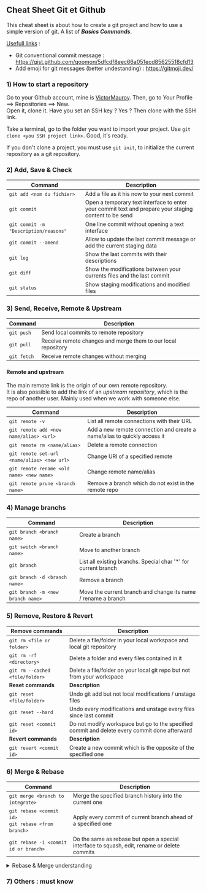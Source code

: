 ## Cheat Sheet Git et Github

This cheat sheet is about how to create a git project and how to use a simple version of git.
A list of ***Basics Commands***.

<u>Usefull links</u> :
- Git conventional commit message : https://gist.github.com/qoomon/5dfcdf8eec66a051ecd85625518cfd13
- Add emoji for git messages (better undestanding) : https://gitmoji.dev/


### 1) **How to start a repository**

Go to your Github account, mine is [VictorMauroy](https://github.com/VictorMauroy).
Then, go to Your Profile ==> Repositories ==> New.</br>
Open it, clone it. Have you set an SSH key ? Yes ? Then clone with the SSH link.

Take a terminal, go to the folder you want to import your project.
Use `git clone <you SSH project link>`.
Good, it's ready.

If you don't clone a project, you must use `git init`, to initialize the current repository as a git repository.

### 2) **Add, Save & Check**

| Command | Description |
| --- | --- |
| `git add <nom du fichier>` | Add a file as it his now to your next commit |
|`git commit`| Open a temporary text interface to enter your commit text and prepare your staging content to be send |
|`git commit -m "Description/reasons"`| One line commit without opening a text interface|
|`git commit --amend`|Allow to update the last commit message or add the current staging data|
|`git log`|Show the last commits with their descriptions|
|`git diff`|Show the modifications between your currents files and the last commit|
|`git status`|Show staging modifications and modified files|

### 3) **Send, Receive, Remote & Upstream**

| Command | Description |
| --- | --- |
| `git push` | Send local commits to remote repository|
| `git pull` | Receive remote changes and merge them to our local repository |
| `git fetch` | Receive remote changes without merging|

#### **Remote and upstream**
The main remote link is the origin of our own remote repository. 
</br>It is also possible to add the link of an *upstream repository*, which is the repo of another user. Mainly used when we work with someone else.

| Command | Description |
| --- | --- |
|`git remote -v`|List all remote connections with their URL|
|`git remote add <new name/alias> <url>`|Add a new remote connection and create a name/alias to quickly access it|
|`git remote rm <name/alias>`|Delete a remote connection|
|`git remote set-url <name/alias> <new url>`|Change URl of a specified remote|
|`git remote rename <old name> <new name>`|Change remote name/alias|
|`git remote prune <branch name>`|Remove a branch which do not exist in the remote repo|

### 4) **Manage branchs**

| Command | Description |
| --- | --- |
|`git branch <branch name>`|Create a branch|
|`git switch <branch name>`|Move to another branch|
|`git branch`|List all existing branchs. Special char '*' for current branch|
|`git branch -d <branch name>`|Remove a branch|
|`git branch -m <new branch name>`|Move the current branch and change its name / rename a branch|

### 5) **Remove, Restore & Revert**

| Remove commands | Description |
| --- | --- |
|`git rm <file or folder>`|Delete a file/folder in your local workspace and local git repository|
|`git rm -rf <directory>`|Delete a folder and every files contained in it|
|`git rm --cached <file/folder>`|Delete a file/folder on your local git repo but not from your workspace|
|**Reset commands**|**Description**|
|`git reset <file/folder>`|Undo git add but not local modifications / unstage files|
|`git reset --hard`|Undo every modifications and unstage every files since last commit|
|`git reset <commit id>`|Do not modify workspace but go to the specified commit and delete every commit done afterward|
|**Revert commands**|**Description**|
|`git revert <commit id>`|Create a new commit which is the opposite of the specified one|

### 6) **Merge & Rebase**

| Command | Description |
| --- | --- | 
|`git merge <branch to integrate>`|Merge the specified branch history into the current one|
|`git rebase <commit id>` </br> `git rebase <from branch>`|Apply every commit of current branch ahead of a specified one|
|`git rebase -i <commit id or branch>` |Do the same as rebase but open a special interface to squash, edit, rename or delete commits|

<details>
<summary>Rebase & Merge understanding</summary>
<img src="IMAGES/git-merge-vs-rebase.PNG" width="450" height="280"></img></br> 

Both are used to integrate changes from one branch to another.

**Rebase :** The main purpose of `git rebase` is that it will allow to obtain a much more simplified history. It changes the "base" of your branch by adding the commits of another one to its origin.
    <details>
    <summary>Detailed scheme</summary>
    <img src="IMAGES/rebase-understanding.PNG" width="450" height="320"></img>
    </details>

*Warning : do your best to avoid making git rebase if you already pushed to a public repo the commits of the branch you are gonna rebase. If you already did, you'll have to use `git push --force`.*
</details>

### 7) **Others : must know**

